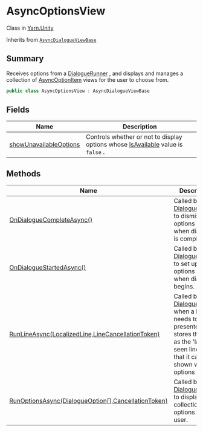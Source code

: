 # AsyncOptionsView

Class in [Yarn.Unity](yarn.unity.md)

Inherits from [`AsyncDialogueViewBase`](yarn.unity.asyncdialogueviewbase.md)

## Summary

Receives options from a [DialogueRunner](yarn.unity.dialoguerunner.md) , and displays and manages a collection of [AsyncOptionItem](yarn.unity.asyncoptionitem.md) views for the user to choose from.

```csharp
public class AsyncOptionsView : AsyncDialogueViewBase
```

## Fields

| Name                                                                            | Description                                                                                                             |
| ------------------------------------------------------------------------------- | ----------------------------------------------------------------------------------------------------------------------- |
| [showUnavailableOptions](yarn.unity.asyncoptionsview.showunavailableoptions.md) | Controls whether or not to display options whose [IsAvailable](yarn.optionset.option.isavailable.md) value is `false` . |

## Methods

| Name                                                                                                    | Description                                                                                                                                                                            |
| ------------------------------------------------------------------------------------------------------- | -------------------------------------------------------------------------------------------------------------------------------------------------------------------------------------- |
| [OnDialogueCompleteAsync()](yarn.unity.asyncoptionsview.ondialoguecompleteasync.md)                     | Called by a [DialogueRunner](yarn.unity.dialoguerunner.md) to dismiss the options view when dialogue is complete.                                                                      |
| [OnDialogueStartedAsync()](yarn.unity.asyncoptionsview.ondialoguestartedasync.md)                       | Called by a [DialogueRunner](yarn.unity.dialoguerunner.md) to set up the options view when dialogue begins.                                                                            |
| [RunLineAsync(LocalizedLine,LineCancellationToken)](yarn.unity.asyncoptionsview.runlineasync.md)        | Called by a [DialogueRunner](yarn.unity.dialoguerunner.md) when a line needs to be presented, and stores the line as the 'last seen line' so that it can be shown when options appear. |
| [RunOptionsAsync(DialogueOption\[\],CancellationToken)](yarn.unity.asyncoptionsview.runoptionsasync.md) | Called by a [DialogueRunner](yarn.unity.dialoguerunner.md) to display a collection of options to the user.                                                                             |
